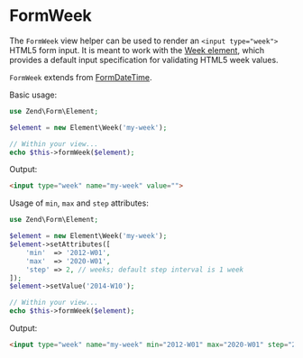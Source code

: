 # FormWeek

The `FormWeek` view helper can be used to render an `<input type="week">` HTML5
form input. It is meant to work with the [Week element](../element/week.md),
which provides a default input specification for validating HTML5 week values.

`FormWeek` extends from [FormDateTime](form-date-time.md).

Basic usage:

```php
use Zend\Form\Element;

$element = new Element\Week('my-week');

// Within your view...
echo $this->formWeek($element);
```

Output:

```html
<input type="week" name="my-week" value="">
```

Usage of `min`, `max` and `step` attributes:

```php
use Zend\Form\Element;

$element = new Element\Week('my-week');
$element->setAttributes([
    'min'  => '2012-W01',
    'max'  => '2020-W01',
    'step' => 2, // weeks; default step interval is 1 week
]);
$element->setValue('2014-W10');

// Within your view...
echo $this->formWeek($element);
```

Output:

```html
<input type="week" name="my-week" min="2012-W01" max="2020-W01" step="2" value="2014-W10">
```
